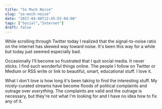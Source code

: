 ```yaml
---
title: "So Much Noise"
slug: "so-much-noise"
date: "2017-04-08T12:45:55-04:00"
tags: ["Social","Internet"]
draft: false
---
```

While scrolling through Twitter today I realized that the signal-to-noise ratio
on the internet has skewed way toward noise. It's been this way for a while but
today just seemed especially bad.

Occasionally I'll become so frustrated that I quit social media. It never
sticks. I find such wonderful things online. The people I follow on Twitter or
Medium or RSS write or link to beautiful, smart, educational stuff. I love it.

What I don't love is how long it's been taking to find the interesting stuff. My
nicely-curated streams have become floods of political complaints and outrage
over _everything_. The complaints are valid and the outrage is necessary, but
they're not what I'm looking for and I have no idea how to fix any of it.


